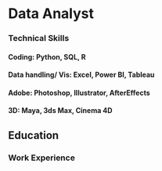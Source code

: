 # Data Analyst

### Technical Skills
#### **Coding:** Python, SQL, R
#### **Data handling/ Vis:** Excel, Power BI, Tableau
#### **Adobe:** Photoshop, Illustrator, AfterEffects
#### **3D:** Maya, 3ds Max, Cinema 4D

## Education

### Work Experience

